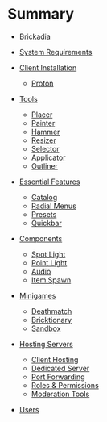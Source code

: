 # Summary

- [Brickadia](./brickadia.md)
- [System Requirements]()
- [Client Installation](./installation.md)
  - [Proton](./installation_proton.md)

- [Tools](chapter_1.md)
  - [Placer](tools/placer.md)
  - [Painter](tools/painter.md)
  - [Hammer](tools/hammer.md)
  - [Resizer](tools/resizer.md)
  - [Selector](tools/selector.md)
  - [Applicator](tools/applicator.md)
  - [Outliner](tools/outliner.md)

- [Essential Features](chapter_2.md)
  - [Catalog](essentials/catalog.md)
  - [Radial Menus](essentials/radial_menus.md)
  - [Presets](essentials/presets.md)
  - [Quickbar](essentials/quickbar.md)

- [Components](chapter_3.md)
  - [Spot Light](components/spot_light.md)
  - [Point Light](components/point_light.md)
  - [Audio](components/audio.md)
  - [Item Spawn](components/item_spawn.md)

- [Minigames](chapter_4.md)
  - [Deathmatch]()
  - [Bricktionary]()
  - [Sandbox]()

- [Hosting Servers](chapter_5.md)
  - [Client Hosting](servers/setup_client.md)
  - [Dedicated Server](servers/setup_dedicated.md)
  - [Port Forwarding]()
  - [Roles & Permissions]()
  - [Moderation Tools]()

- [Users](./users.md)
